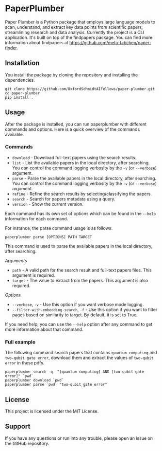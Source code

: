 # PaperPlumber

Paper Plumber is a Python package that employs large language models to scan, understand, and extract key data points
from scientific papers, streamlining research and data analysis. Currently the project is a CLI application. It's built
on top of the findpapers package. You can find more information about findpapers
at https://github.com/meta-tabchen/paper-finder.

## Installation

You install the package by cloning the repository and installing the dependencies.

```
git clone https://github.com/OxfordSchmidtAIFellows/paper-plumber.git
cd paper-plumber
pip install .
```

## Usage

After the package is installed, you can run paperplumber with different commands and options. Here is a quick overview
of the commands available.

### Commands

+ `download` - Download full-text papers using the search results.
+ `list` - List the available papers in the local directory, after searching. You can control the command logging
  verbosity by the `-v` (or `--verbose`) argument.
+ `parse` - Parse the available papers in the local directory, after searching. You can control the command logging
  verbosity by the `-v` (or `--verbose`) argument.
+ `refine` - Refine the search results by selecting/classifying the papers.
+ `search` - Search for papers metadata using a query.
+ `version` - Show the current version.

Each command has its own set of options which can be found in the `--help` information for each command.

For instance, the parse command usage is as follows:

```
paperplumber parse [OPTIONS] PATH TARGET
```

This command is used to parse the available papers in the local directory, after searching.

*Arguments*

+ `path` - A valid path for the search result and full-text papers files. This argument is required.
+ `target` - The value to extract from the papers. This argument is also required.

*Options*

+ `--verbose`, `-v` - Use this option if you want verbose mode logging.
+ `--filter-with-embedding-search`, `-f` - Use this option if you want to filter pages based on similarity to target. By
  default, it is set to True.

If you need help, you can use the `--help` option after any command to get more information about that command.

### Full example

The following command search papers that contains `quantum computing` and `two-qubit gate error`, download them and
extract the values of `two-qubit error` in these pdfs.

```
paperplumber search -q  "[quantum computing] AND [two-qubit gate error]" `pwd`
paperplumber download `pwd`
paperplumber parse `pwd` "two-qubit gate error"
```

## License

This project is licensed under the MIT License.

## Support

If you have any questions or run into any trouble, please open an issue on the GitHub repository.
